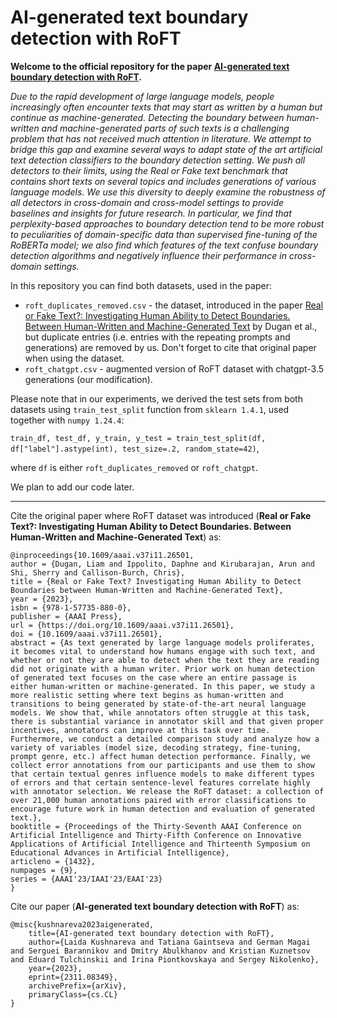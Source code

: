# AI-generated text boundary detection with RoFT

**Welcome to the official repository for the paper [AI-generated text boundary detection with RoFT](https://arxiv.org/abs/2311.08349).**

_Due to the rapid development of large language models, people increasingly often encounter texts that may start as written by a human but continue as machine-generated. Detecting the boundary between human-written and machine-generated parts of such texts is a challenging problem that has not received much attention in literature. We attempt to bridge this gap and examine several ways to adapt state of the art artificial text detection classifiers to the boundary detection setting. We push all detectors to their limits, using the Real or Fake text benchmark that contains short texts on several topics and includes generations of various language models. We use this diversity to deeply examine the robustness of all detectors in cross-domain and cross-model settings to provide baselines and insights for future research. In particular, we find that perplexity-based approaches to boundary detection tend to be more robust to peculiarities of domain-specific data than supervised fine-tuning of the RoBERTa model; we also find which features of the text confuse boundary detection algorithms and negatively influence their performance in cross-domain settings._

In this repository you can find both datasets, used in the paper:
- `roft_duplicates_removed.csv` - the dataset, introduced in the paper [Real or Fake Text?: Investigating Human Ability to Detect Boundaries. Between Human-Written and Machine-Generated Text](https://arxiv.org/abs/2212.12672) by Dugan et al., but duplicate entries (i.e. entries with the repeating prompts and generations) are removed by us. Don't forget to cite that original paper when using the dataset.
- `roft_chatgpt.csv` - augmented version of RoFT dataset with chatgpt-3.5 generations (our modification).

Please note that in our experiments, we derived the test sets from both datasets using `train_test_split` function from `sklearn 1.4.1`, used together with `numpy 1.24.4`:

`train_df, test_df, y_train, y_test = train_test_split(df, df["label"].astype(int), test_size=.2, random_state=42)`,

where `df` is either `roft_duplicates_removed` or `roft_chatgpt`.

We plan to add our code later.

---

Cite the original paper where RoFT dataset was introduced (**Real or Fake Text?: Investigating Human Ability to Detect Boundaries. Between Human-Written and Machine-Generated Text**) as:

```
@inproceedings{10.1609/aaai.v37i11.26501,
author = {Dugan, Liam and Ippolito, Daphne and Kirubarajan, Arun and Shi, Sherry and Callison-Burch, Chris},
title = {Real or Fake Text? Investigating Human Ability to Detect Boundaries between Human-Written and Machine-Generated Text},
year = {2023},
isbn = {978-1-57735-880-0},
publisher = {AAAI Press},
url = {https://doi.org/10.1609/aaai.v37i11.26501},
doi = {10.1609/aaai.v37i11.26501},
abstract = {As text generated by large language models proliferates, it becomes vital to understand how humans engage with such text, and whether or not they are able to detect when the text they are reading did not originate with a human writer. Prior work on human detection of generated text focuses on the case where an entire passage is either human-written or machine-generated. In this paper, we study a more realistic setting where text begins as human-written and transitions to being generated by state-of-the-art neural language models. We show that, while annotators often struggle at this task, there is substantial variance in annotator skill and that given proper incentives, annotators can improve at this task over time. Furthermore, we conduct a detailed comparison study and analyze how a variety of variables (model size, decoding strategy, fine-tuning, prompt genre, etc.) affect human detection performance. Finally, we collect error annotations from our participants and use them to show that certain textual genres influence models to make different types of errors and that certain sentence-level features correlate highly with annotator selection. We release the RoFT dataset: a collection of over 21,000 human annotations paired with error classifications to encourage future work in human detection and evaluation of generated text.},
booktitle = {Proceedings of the Thirty-Seventh AAAI Conference on Artificial Intelligence and Thirty-Fifth Conference on Innovative Applications of Artificial Intelligence and Thirteenth Symposium on Educational Advances in Artificial Intelligence},
articleno = {1432},
numpages = {9},
series = {AAAI'23/IAAI'23/EAAI'23}
}
```

Cite our paper (**AI-generated text boundary detection with RoFT**) as:

```
@misc{kushnareva2023aigenerated,
    title={AI-generated text boundary detection with RoFT},
    author={Laida Kushnareva and Tatiana Gaintseva and German Magai and Serguei Barannikov and Dmitry Abulkhanov and Kristian Kuznetsov and Eduard Tulchinskii and Irina Piontkovskaya and Sergey Nikolenko},
    year={2023},
    eprint={2311.08349},
    archivePrefix={arXiv},
    primaryClass={cs.CL}
}
```
